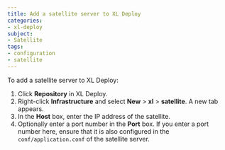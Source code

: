 ```yaml
---
title: Add a satellite server to XL Deploy
categories:
- xl-deploy
subject:
- Satellite
tags:
- configuration
- satellite
---
```


To add a satellite server to XL Deploy:

1. Click **Repository** in XL Deploy.
2. Right-click **Infrastructure** and select **New** > **xl** > **satellite**. A new tab appears.
3. In the **Host** box, enter the IP address of the satellite.
4. Optionally enter a port number in the **Port** box. If you enter a port number here, ensure that it is also configured in the `conf/application.conf` of the satellite server.
